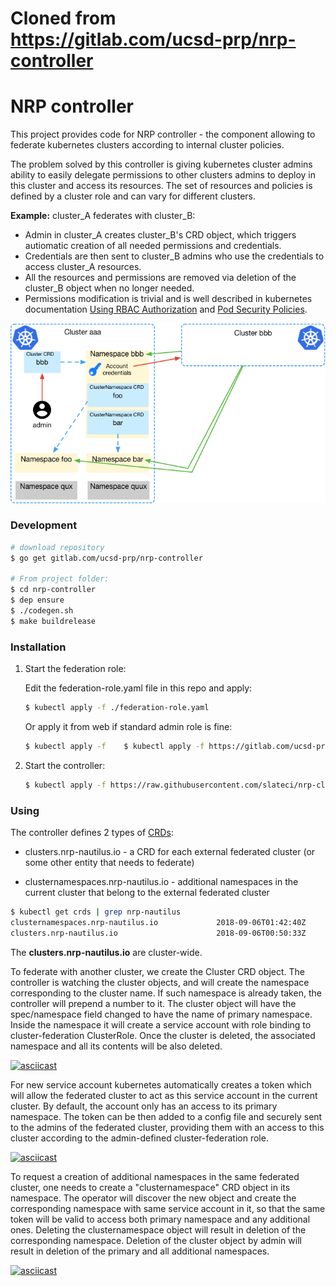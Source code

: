 # Cloned from https://gitlab.com/ucsd-prp/nrp-controller 

# NRP controller

This project provides code for NRP controller - the component allowing to federate kubernetes clusters according to internal cluster policies.

The problem solved by this controller is giving kubernetes cluster admins ability to easily delegate permissions to other clusters admins to deploy in this cluster and access its resources. The set of resources and policies is defined by a cluster role and can vary for different clusters.

**Example:** cluster_A federates with cluster_B:

* Admin in cluster_A creates cluster_B's CRD object, which triggers autiomatic creation of all needed permissions and credentials.
* Credentials are then sent to cluster_B admins who use the credentials to access cluster_A resources. 
* All the resources and permissions are removed via deletion of the cluster_B object when no longer needed. 
* Permissions modification is trivial and is well described in kubernetes documentation [Using RBAC Authorization](https://kubernetes.io/docs/reference/access-authn-authz/rbac/) and [Pod Security Policies](https://kubernetes.io/docs/concepts/policy/pod-security-policy/).

![diagram](Federation.png)

### Development

```bash
# download repository
$ go get gitlab.com/ucsd-prp/nrp-controller

# From project folder:
$ cd nrp-controller
$ dep ensure
$ ./codegen.sh
$ make buildrelease
```

### Installation

1. Start the federation role: 
   
   Edit the federation-role.yaml file in this repo and apply:
   ```bash
   $ kubectl apply -f ./federation-role.yaml
   ```

   Or apply it from web if standard admin role is fine:

   ```bash
   $ kubectl apply -f    $ kubectl apply -f https://gitlab.com/ucsd-prp/nrp-controller/raw/master/federation-role.yaml

   ```

2. Start the controller:

   ```bash
   $ kubectl apply -f https://raw.githubusercontent.com/slateci/nrp-clone/main/deploy.yaml
   ```

### Using

The controller defines 2 types of [CRDs](https://kubernetes.io/docs/concepts/extend-kubernetes/api-extension/custom-resources/): 

* clusters.nrp-nautilus.io - a CRD for each external federated cluster (or some other entity that needs to federate)

* clusternamespaces.nrp-nautilus.io - additional namespaces in the current cluster that belong to the external federated cluster

```bash
$ kubectl get crds | grep nrp-nautilus
clusternamespaces.nrp-nautilus.io             2018-09-06T01:42:40Z
clusters.nrp-nautilus.io                      2018-09-06T00:50:33Z
```

The **clusters.nrp-nautilus.io** are cluster-wide.

To federate with another cluster, we create the Cluster CRD object. The controller is watching the cluster objects, and will create the namespace corresponding to the cluster name. If such namespace is already taken, the controller will prepend a number to it. The cluster object will have the spec/namespace field changed to have the name of primary namespace. Inside the namespace it will create a service account with role binding to cluster-federation ClusterRole. Once the cluster is deleted, the associated namespace and all its contents will be also deleted.

[![asciicast](https://asciinema.org/a/BWXytQziditkuW0jAR4reGonx.png)](https://asciinema.org/a/BWXytQziditkuW0jAR4reGonx)

For new service account kubernetes automatically creates a token which will allow the federated cluster to act as this service account in the current cluster. By default, the account only has an access to its primary namespace. The token can be then added to a config file and securely sent to the admins of the federated cluster, providing them with an access to this cluster according to the admin-defined cluster-federation role.

[![asciicast](https://asciinema.org/a/ZYIPVyFwqC3SkhnNNMBUmJsdI.png)](https://asciinema.org/a/ZYIPVyFwqC3SkhnNNMBUmJsdI)

To request a creation of additional namespaces in the same federated cluster, one needs to create a "clusternamespace" CRD object in its namespace. The operator will discover the new object and create the corresponding namespace with same service account in it, so that the same token will be valid to access both primary namespace and any additional ones. Deleting the clusternamespace object will result in deletion of the corresponding namespace. Deletion of the cluster object by admin will result in deletion of the primary and all additional namespaces.

[![asciicast](https://asciinema.org/a/l7pwo4kXPV4XcWYoGfNlAUEat.png)](https://asciinema.org/a/l7pwo4kXPV4XcWYoGfNlAUEat)


